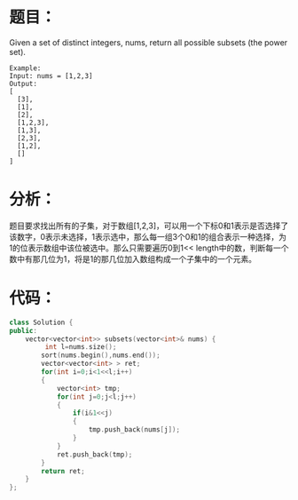 题目：
==
Given a set of distinct integers, nums, return all possible subsets (the power set).
```
Example:
Input: nums = [1,2,3]
Output:
[
  [3],
  [1],
  [2],
  [1,2,3],
  [1,3],
  [2,3],
  [1,2],
  []
]
```
分析：
==
题目要求找出所有的子集，对于数组[1,2,3]，可以用一个下标0和1表示是否选择了该数字，0表示未选择，1表示选中，那么每一组3个0和1的组合表示一种选择，为1的位表示数组中该位被选中。那么只需要遍历0到1<< length中的数，判断每一个数中有那几位为1，将是1的那几位加入数组构成一个子集中的一个元素。

代码：
==
```C++
class Solution {
public:
    vector<vector<int>> subsets(vector<int>& nums) {
         int l=nums.size();
        sort(nums.begin(),nums.end());
        vector<vector<int> > ret;
        for(int i=0;i<1<<l;i++)
        {
            vector<int> tmp;
            for(int j=0;j<l;j++)
            {
                if(i&1<<j)
                {
                    tmp.push_back(nums[j]);
                }
            }
            ret.push_back(tmp);
        }
        return ret;
    }
};
```
